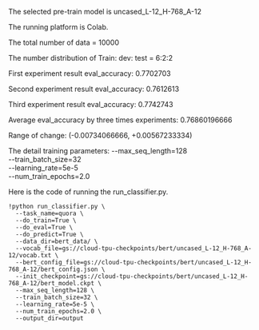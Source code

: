 The selected pre-train model is uncased_L-12_H-768_A-12

The running platform is Colab.

The total number of data = 10000

The number distribution of Train: dev: test = 6:2:2

First experiment result eval_accuracy: 0.7702703

Second experiment result eval_accuracy: 0.7612613

Third experiment result eval_accuracy: 0.7742743

Average eval_accuracy by three times experiments: 0.76860196666

Range of change: (-0.00734066666, +0.00567233334)

The detail training parameters:
  --max_seq_length=128 \
  --train_batch_size=32 \
  --learning_rate=5e-5 \
  --num_train_epochs=2.0 

Here is the code of running the run_classifier.py.
```
!python run_classifier.py \
  --task_name=quora \
  --do_train=True \
  --do_eval=True \
  --do_predict=True \
  --data_dir=bert_data/ \
  --vocab_file=gs://cloud-tpu-checkpoints/bert/uncased_L-12_H-768_A-12/vocab.txt \
  --bert_config_file=gs://cloud-tpu-checkpoints/bert/uncased_L-12_H-768_A-12/bert_config.json \
  --init_checkpoint=gs://cloud-tpu-checkpoints/bert/uncased_L-12_H-768_A-12/bert_model.ckpt \
  --max_seq_length=128 \
  --train_batch_size=32 \
  --learning_rate=5e-5 \
  --num_train_epochs=2.0 \
  --output_dir=output 
```
